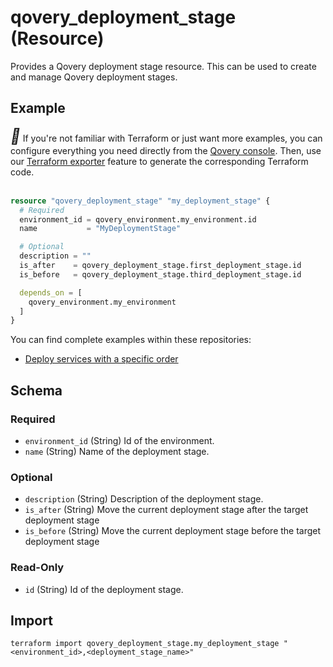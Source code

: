 # qovery_deployment_stage (Resource)

Provides a Qovery deployment stage resource. This can be used to create and manage Qovery deployment stages.


## Example

<div class="alert alert-info">
  <i style="font-size:24px" class="fa">&#xf05a;</i> If you're not familiar with Terraform or just want more examples, you can configure everything you need directly from the <a href="https://console.qovery.com">Qovery console</a>. Then, use our <a href="https://hub.qovery.com/docs/using-qovery/configuration/environment/#terraform-exporter">Terraform exporter</a> feature to generate the corresponding Terraform code.
</div><br />

```terraform
resource "qovery_deployment_stage" "my_deployment_stage" {
  # Required
  environment_id = qovery_environment.my_environment.id
  name           = "MyDeploymentStage"

  # Optional
  description = ""
  is_after    = qovery_deployment_stage.first_deployment_stage.id
  is_before   = qovery_deployment_stage.third_deployment_stage.id

  depends_on = [
    qovery_environment.my_environment
  ]
}
```

You can find complete examples within these repositories:
* [Deploy services with a specific order](https://github.com/Qovery/terraform-examples/tree/main/examples/deploy-services-with-a-specific-order)
<!-- schema generated by tfplugindocs -->
## Schema

### Required

- `environment_id` (String) Id of the environment.
- `name` (String) Name of the deployment stage.

### Optional

- `description` (String) Description of the deployment stage.
- `is_after` (String) Move the current deployment stage after the target deployment stage
- `is_before` (String) Move the current deployment stage before the target deployment stage

### Read-Only

- `id` (String) Id of the deployment stage.
## Import
```shell
terraform import qovery_deployment_stage.my_deployment_stage "<environment_id>,<deployment_stage_name>"
```